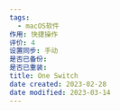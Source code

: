 ```yaml
---
tags:
  - macOS软件
作用: 快捷操作
评价: 4
设置同步: 手动
是否已备份:
是否已重装:
title: One Switch
date created: 2023-02-28
date modified: 2023-03-14
---
```

